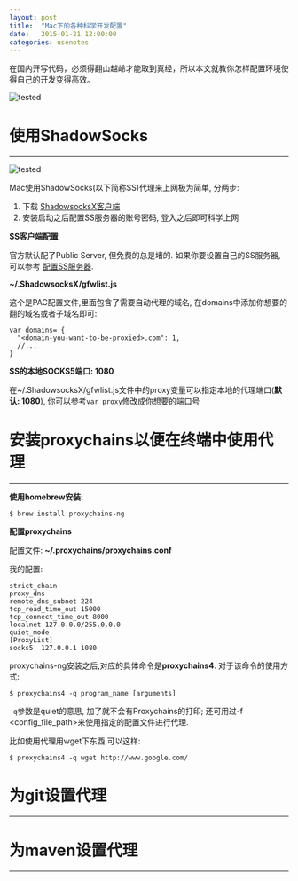 ```yaml
---
layout: post
title:  "Mac下的各种科学开发配置"
date:   2015-01-21 12:00:00
categories: usenotes
---
```


在国内开写代码，必须得翻山越岭才能取到真经，所以本文就教你怎样配置环境使得自己的开发变得高效。

![tested](https://img.shields.io/badge/本文所述方法在Mac_OS_X_10.10-通过了验证-brightgreen.svg)

# 使用ShadowSocks
---

![tested](https://img.shields.io/badge/推荐的ShadowSocksX版本:-2.6.2-0088ff.svg)

Mac使用ShadowSocks(以下简称SS)代理来上网极为简单, 分两步:

1. 下载 [ShadowsocksX客户端](https://sourceforge.net/projects/shadowsocksgui/)
2. 安装启动之后配置SS服务器的账号密码, 登入之后即可科学上网

**SS客户端配置**

官方默认配了Public Server, 但免费的总是堵的. 如果你要设置自己的SS服务器, 可以参考 [配置SS服务器]().

 **~/.ShadowsocksX/gfwlist.js**

这个是PAC配置文件,里面包含了需要自动代理的域名, 在domains中添加你想要的翻的域名或者子域名即可:

```
var domains= {
  "<domain-you-want-to-be-proxied>.com": 1,
  //...
}
```

**SS的本地SOCKS5端口: 1080**

在~/.ShadowsocksX/gfwlist.js文件中的proxy变量可以指定本地的代理端口(**默认: 1080**), 你可以参考`var proxy`修改成你想要的端口号

# 安装proxychains以便在终端中使用代理
---

**使用homebrew安装:**

```
$ brew install proxychains-ng
```

**配置proxychains**

配置文件: **~/.proxychains/proxychains.conf**

我的配置:

```
strict_chain
proxy_dns
remote_dns_subnet 224
tcp_read_time_out 15000
tcp_connect_time_out 8000
localnet 127.0.0.0/255.0.0.0
quiet_mode
[ProxyList]
socks5  127.0.0.1 1080
```

proxychains-ng安装之后,对应的具体命令是**proxychains4**. 对于该命令的使用方式:

```
$ proxychains4 -q program_name [arguments]
```

`-q`参数是quiet的意思, 加了就不会有Proxychains的打印; 还可用过-f <config_file_path>来使用指定的配置文件进行代理.

比如使用代理用wget下东西,可以这样:

```
$ proxychains4 -q wget http://www.google.com/
```

# 为git设置代理
---

# 为maven设置代理
---

